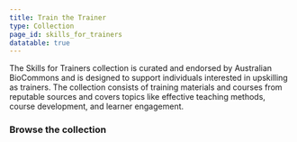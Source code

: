 ```yaml
---
title: Train the Trainer
type: Collection
page_id: skills_for_trainers
datatable: true
---
```

The Skills for Trainers collection is curated and endorsed by Australian BioCommons and is designed to support individuals interested in upskilling as trainers. The collection consists of training materials and courses from reputable sources and covers topics like effective teaching methods, course development, and learner engagement.

### Browse the collection
